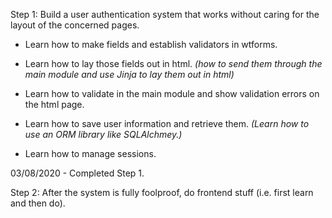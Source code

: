 Step 1: Build a user authentication system that works without caring for the layout of the concerned pages.

   * Learn how to make fields and establish validators in wtforms. 
   
   * Learn how to lay those fields out in html. *(how to send them through the main module and use Jinja to lay them out in html)*
   
   * Learn how to validate in the main module and show validation errors on the html page. 
   
   * Learn how to save user information and retrieve them. *(Learn how to use an ORM library like SQLAlchmey.)*
  
   * Learn how to manage sessions.
   
03/08/2020 - Completed Step 1.

Step 2: After the system is fully foolproof, do frontend stuff (i.e. first learn and then do). 
